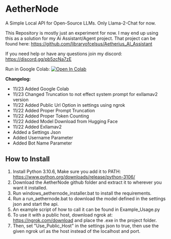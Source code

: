 # AetherNode
A Simple Local API for Open-Source LLMs.  Only Llama-2-Chat for now.

This Repository is mostly just an experiment for now.  I may end up using this as a solution for my Ai Assistant/Agent project.  That project can be found here: https://github.com/libraryofcelsus/Aetherius_AI_Assistant

If you need help or have any questions join my discord: https://discord.gg/pb5zcNa7zE

Run in Google Colab: <a target="_blank" href="https://colab.research.google.com/github/libraryofcelsus/Aetherius_AI_Assistant/blob/main/Colab%20Notebooks/AetherNode_Public_Api.ipynb">
  <img src="https://colab.research.google.com/assets/colab-badge.svg" alt="Open In Colab"/>
</a>


**Changelog:**
- 11/23 Added Google Colab
- 11/23 Changed Truncation to not effect system prompt for exllamav2 version
- 11/22 Added Public Url Option in settings using ngrok
- 11/22 Added Proper Prompt Truncation
- 11/22 Added Proper Token Counting
- 11/22 Added Model Download from Hugging Face
- 11/22 Added Exllamav2
- Added a Settings Json
- Added Username Parameter
- Added Bot Name Parameter

## How to Install
1. Install Python 3.10.6, Make sure you add it to PATH: https://www.python.org/downloads/release/python-3106/
2. Download the AetherNode github folder and extract it to wherever you want it installed.
3. Run windows_aethernode_installer.bat to install the requirements.
4. Run a run_aethernode.bat to download the model defined in the settings json and start the api.
5. An example script of how to call it can be found in Example_Usage.py
6. To use it with a public host, download ngrok at: https://ngrok.com/download and place the .exe in the project folder.
7. Then, set "Use_Public_Host" in the settings json to true, then use the given ngrok url as the host instead of the localhost and port.
